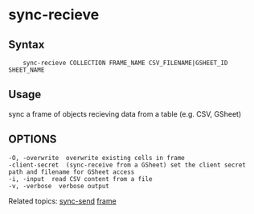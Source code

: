 

# sync-recieve

## Syntax

```
    sync-recieve COLLECTION FRAME_NAME CSV_FILENAME|GSHEET_ID SHEET_NAME
```

## Usage

sync a frame of objects recieving data from a table (e.g. CSV, GSheet)

## OPTIONS

    -O, -overwrite  overwrite existing cells in frame
    -client-secret  (sync-receive from a GSheet) set the client secret path and filename for GSheet access
    -i, -input  read CSV content from a file
    -v, -verbose  verbose output

Related topics: [sync-send](sync-send.html) [frame](frame.html)

